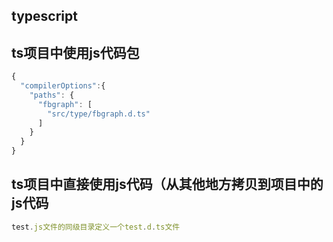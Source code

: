 ## typescript

## ts项目中使用js代码包

```.d.ts
{
  "compilerOptions":{
    "paths": {
      "fbgraph": [
        "src/type/fbgraph.d.ts"
      ]
    }
  }
}

```

## ts项目中直接使用js代码（从其他地方拷贝到项目中的js代码

```.d.ts
test.js文件的同级目录定义一个test.d.ts文件
```